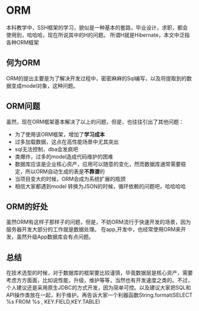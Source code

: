 # ORM

   本科教学中，SSH框架的学习，貌似是一种基本的套路，毕业设计，求职，都会使用到，哈哈哈，现在所说其中的H的问题。
   所谓H就是Hibernate，本文中泛指各种ORM框架

## 何为ORM

   ORM的提出主要是为了解决开发过程中，密密麻麻的Sql编写，以及将提取到的数据变成model对象，这种问题。

## ORM问题

   虽然，现在ORM框架基本解决了以上的问题，但是，也往往引出了其他问题：
  
  * 为了使用该ORM框架，增加了**学习成本**
  * 过多加载数据，这点在高性能场景中尤其突出
  * sql无法控制，dba会发疯吧
  * 类爆炸，过多的model造成代码维护的困难
  * 数据库应该是企业核心资产，应用可以随意的变化，然而数据库通常需要稳定，所以ORM自动生成的表是**不靠谱**的
  * 当项目变大的时候，ORM会成为系统扩展的瓶颈
  * 相信大家都遇到model 转换为JSON的时候，循环依赖的问题吧，哈哈哈哈

## ORM的好处

   虽然ORM有这样子那样子的问题，但是，不妨ORM流行于快速开发的场景，因为服务器开发大部分的工作就是数据处理。
   在app,开发中，也经常使用ORM来开发，虽然升级App数据库会有点问题。

## 总结

   在技术选型的时候，对于数据库的框架要比较谨慎，毕竟数据层是核心资产，需要考虑方方面面，比如说性能，升级，维护等等，当然也有开发速度之类的。不过，个人建议还是采用原生JDBC的方式开发，因为简单可控。以及建议大家把SQL和API操作类放在一起，利于维护。再告诉大家一个利器函数String.format(SELECT %s FROM %s , KEY.FIELD,KEY.TABLE)